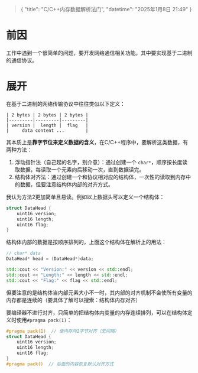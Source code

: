 > {
>   "title": "C/C++内存数据解析法门",
>   "datetime": "2025年1月8日 21:49"
> }

# 前因

工作中遇到一个很简单的问题，要开发网络通信相关功能。其中要实现基于二进制的通信协议。

# 展开

在基于二进制的网络传输协议中往往类似以下定义：

```
| 2 bytes | 2 bytes | 2 bytes |
|---------|---------|---------|
| version |  length |  flag   |
|     data content ...        |
```

其本质上是**靠字节位来定义数据的含义**，在C/C++程序中，要解析这类数据，有两种方法：

1. 浮动指针法（自己起的名字，别介意）：通过创建一个 `char*`，顺序按长度读取数据，每读取一个元素向后移动一次，直到数据读完。
2. 结构体对齐法：通过创建一个和协议相对应的结构体，一次性的读取到内存中的数据，但要注意结构体内部的对齐方式。

我认为方法2更加简单且易读。例如以上数据头可以定义一个结构体：

```c++
struct DataHead {
    uint16 version;
    uint16 length;
    uint16 flag;
}
```

结构体内部的数据是按顺序排列的，上面这个结构体在解析上的用法：

```c++
// char* data
DataHead* head = (DataHead*)data;

std::cout << "Version:" << version << std::endl;
std::cout << "Length:" << length << std::endl;
std::cout << "Flag:" << flag << std::endl;
```

但要注意的是结构体当内部元素大小不一时，其内部的对齐机制不会使所有变量的内存都是连续的（要具体了解可以搜索：结构体内存对齐）

要编译器不进行对齐，只简单的把结构体内变量的内存连续排列，可以在结构体定义时使用`#pragma pack(1)`：

```c++
#pragma pack(1)  // 使内存向1字节对齐（无间隔）
struct DataHead {
    uint16 version;
    uint16 length;
    uint16 flag;
}
#pragma pack()  // 后面的内容恢复默认对齐方式
```
